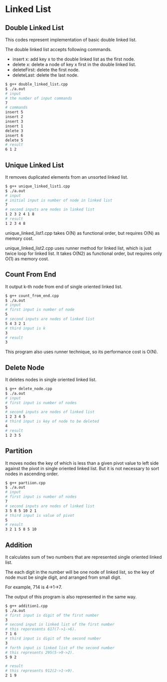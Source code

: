 # Linked List

## Double Linked List

This codes represent implementation of basic double linked list.

The double linked list accepts following commands.

- insert x: add key x to the double linked list as the first node.
- delete x: delete a node of key x first in the double linked list.
- deleteFirst: delete the first node.
- deleteLast: delete the last node.

```bash
$ g++ double_linked_list.cpp
$ ./a.out
# input
# the number of input commands
7
# commands
insert 5
insert 2
insert 3
insert 1
delete 3
insert 6
delete 5
# result
6 1 2
```

## Unique Linked List

It removes duplicated elements from an unsorted linked list.

```bash
$ g++ unique_linked_list1.cpp
$ ./a.out
# input
# initial input is number of node in linked list
7
# second inputs are nodes in linked list
1 2 3 2 4 1 8
# result
1 2 3 4 8
```

unique_linked_list1.cpp takes O(N) as functional order, but requires O(N) as memory cost.

unique_linked_list2.cpp uses runner method for linked list, which is just twice loop for linked list.
It takes O(N2) as functional order, but requires only O(1) as memory cost.

## Count From End

It output k-th node from end of single oriented linked list.

```bash
$ g++ count_from_end.cpp
$ ./a.out
# input
# first input is number of node
5
# second inputs are nodes of linked list
5 4 3 2 1
# third input is k
3
# result
3
```

This program also uses runner technique, so its performance cost is O(N).

## Delete Node

It deletes nodes in single oriented linked list.

```bash
$ g++ delete_node.cpp
$ ./a.out
# input
# first input is number of nodes
5
# second inputs are nodes of linked list
1 2 3 4 5
# third input is key of node to be deleted
4
# result
1 2 3 5
```

## Partition

It moves nodes the key of which is less than a given pivot value to left side against the pivot in single oriented linked list.
But it is not necessary to sort nodes in ascending order.

```bash
$ g++ partiion.cpp
$ ./a.out
# input
# first input is number of nodes
7
# second inputs are nodes of linked list
3 5 8 5 10 2 1
# third input is value of pivot
5
# result
3 2 1 5 8 5 10
```

## Addition

It calculates sum of two numbers that are represented single oriented linked list.

The each digit in the number will be one node of linked list,
so the key of node must be single digit,
and arranged from small digit.

For example, 714 is 4->1->7.

The output of this program is also represented in the same way.

```bash
$ g++ addition1.cpp
$ ./a.out
# first input is digit of the first number
3
# second input is linked list of the first number
# this reporesents 617(7->1->6).
7 1 6
# third input is digit of the second number
3
# forth input is linked list of the second number
# this represents 295(5->9->2).
5 9 2

# result
# this represents 912(2->1->9).
2 1 9
```
